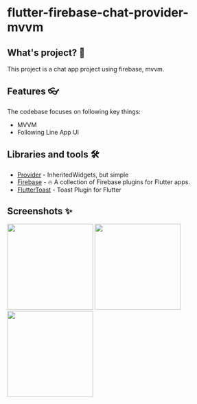 # flutter-firebase-chat-provider-mvvm

## What's project? 🚀
This project is a chat app project using firebase, mvvm.

## Features 👓
The codebase focuses on following key things:
- MVVM
- Following Line App UI

## Libraries and tools 🛠
- [Provider](https://github.com/rrousselGit/provider) - InheritedWidgets, but simple
- [Firebase](https://github.com/firebase/flutterfire) - 🔥 A collection of Firebase plugins for Flutter apps.
- [FlutterToast](https://github.com/ponnamkarthik/FlutterToast) - Toast Plugin for Flutter

## Screenshots ✨
<div>
  <img src="https://user-images.githubusercontent.com/34917143/170169520-1e74b602-cc9f-4a17-81a7-f08715488046.jpeg" width= "200" />
  <img src="https://user-images.githubusercontent.com/34917143/170169527-5f089785-afbd-489a-b85d-f2c223f7cf64.jpeg" width="200" /> 
  <img src="https://user-images.githubusercontent.com/34917143/170169531-0bee6de4-20a1-439f-9ece-eb4a8d8b195c.jpeg" width="200" />
</div>